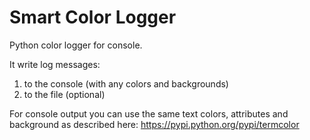 # Smart Color Logger

Python color logger for console.

It write log messages:

1) to the console (with any colors and backgrounds)
2) to the file (optional) 

For console output you can use the same text colors, attributes and background as described here: https://pypi.python.org/pypi/termcolor

